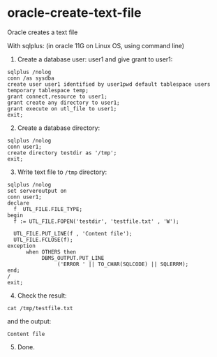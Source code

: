 # oracle-create-text-file
Oracle creates a text file

With sqlplus: (in oracle 11G on Linux OS, using command line)

1. Create a database user: user1 and give grant to user1:
```
sqlplus /nolog
conn /as sysdba
create user user1 identified by user1pwd default tablespace users temporary tablespace temp;
grant connect,resource to user1;
grant create any directory to user1;
grant execute on utl_file to user1;
exit;
```

2. Create a database directory:
```
sqlplus /nolog
conn user1;
create directory testdir as '/tmp';
exit;
```

3. Write text file to ```/tmp``` directory:
```
sqlplus /nolog
set serveroutput on
conn user1;
declare
  f  UTL_FILE.FILE_TYPE;
begin
  f := UTL_FILE.FOPEN('testdir', 'testfile.txt' , 'W');

  UTL_FILE.PUT_LINE(f , 'Content file');
  UTL_FILE.FCLOSE(f);
exception
      when OTHERS then
           DBMS_OUTPUT.PUT_LINE
                ('ERROR ' || TO_CHAR(SQLCODE) || SQLERRM);
end;
/
exit;
```

4. Check the result:
```
cat /tmp/testfile.txt
```
and the output:
```
Content file
```

5. Done.

